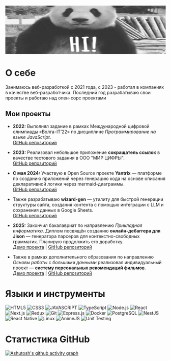 ![HEADER](https://github.com/Nekitech/nekitech/blob/main/assets/hi-gif-4.gif)

# О себе
Занимаюсь веб-разработкой с 2021 года, с 2023 - работал в компаниях в качестве веб-разработчика. Последний год разрабатываю свои проекты и работаю над опен-сорс проектами

## Мои проекты

- **2022:** Выполнял задание в рамках Международной цифровой олимпиады «Волга-IT’22» по дисциплине *Программирование на языке JavaScript*.  
  [GitHub репозиторий](https://github.com/Nekitech/volgaIT2022-javascript)

- **2023:** Реализовал небольшое приложение **сокращатель ссылок** в качестве тестового задания в ООО "МИР ЦИФРЫ".  
  [GitHub репозиторий](https://github.com/Nekitech/link_shortener)

- **С мая 2024:** Участвую в Open Source проекте **Yantrix** — платформе по созданию приложений через генерацию кода на основе описания декларативной логики через mermaid-диаграммы.  
  [GitHub репозиторий](https://github.com/tfcp68/yantrix)

- Также разрабатываю **wizard-gen** — утилиту для быстрой генерации структуры сайта, создания контента с помощью интеграции с LLM и сохранения данных в Google Sheets.  
  [GitHub репозиторий](https://github.com/Nekitech/wizard-gen)

- **2025:** Закончил бакалавриат по направлению *Прикладная информатика*. Диплом посвящён созданию **онлайн-дебаггера для Jison** — генератора парсеров для контекстно-свободных грамматик. Планирую продолжить его доработку.  
  [Демо проекта](http://jison-lens.elysium-x.online/) | [GitHub репозиторий](https://github.com/Nekitech/jison-lens)

- Также в рамках дополнительного образования по направлению *Основы работы с большими данными* реализовал индивидуальный проект — **систему персональных рекомендаций фильмов**.  
 [Демо проекта](http://193.23.218.42:4173/login) | [GitHub репозиторий](https://github.com/Nekitech/tinder-film)


# Языки и инструменты
![HTML5](https://img.shields.io/badge/HTML5-000?style=for-the-badge&logo=html5)
![CSS3](https://img.shields.io/badge/CSS3-000?style=for-the-badge&logo=css3)
![JAVASCRIPT](https://img.shields.io/badge/JavaScript-000?style=for-the-badge&logo=javascript)
![TypeScript](https://img.shields.io/badge/TypeScript-000?style=for-the-badge&logo=typescript&logoColor=white)
![Node.js](https://img.shields.io/badge/Node.js-000?style=for-the-badge&logo=node.js)
![React](https://img.shields.io/badge/React-000?style=for-the-badge&logo=react)
![Next.js](https://img.shields.io/badge/Next-black?style=for-the-badge&logo=next.js&logoColor=white)
![Redux](https://img.shields.io/badge/Redux-000?style=for-the-badge&logo=redux)
![Git](https://img.shields.io/badge/Git-000?style=for-the-badge&logo=git)
![Express.js](https://img.shields.io/badge/Express.js-000?style=for-the-badge&logo=express)
![Docker](https://img.shields.io/badge/Docker-000?style=for-the-badge&logo=docker)
![PostgreSQL](https://img.shields.io/badge/PostgreSQL-000?style=for-the-badge&logo=postgresql)
![NestJS](https://img.shields.io/badge/NestJS-000?style=for-the-badge&logo=nestjs)
![React Native](https://img.shields.io/badge/React_Native-000?style=for-the-badge&logo=react)
![Linux](https://img.shields.io/badge/Linux-000?style=for-the-badge&logo=linux)
![AnimeJS](https://img.shields.io/badge/AnimeJS-000?style=for-the-badge&logo=anime.js)
![Unit Testing](https://img.shields.io/badge/Unit_Testing-000?style=for-the-badge)



# Статистика GitHub

[![Ashutosh's github activity graph](https://github-readme-activity-graph.vercel.app/graph?username=nekitech&theme=react-dark)](https://github.com/ashutosh00710/github-readme-activity-graph)
